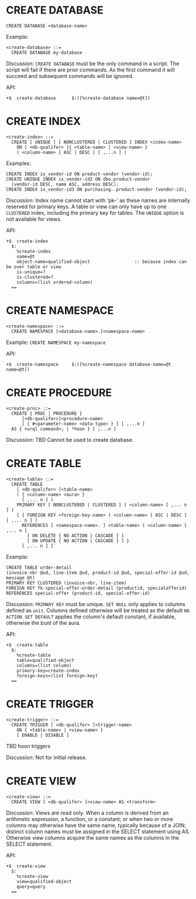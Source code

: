 # CREATE DATABASE

```
CREATE DATABASE <database-name>
```

Example:
```
<create-database> ::=
  CREATE DATABASE my-database
```

Discussion:
`CREATE DATABASE` must be the only command in a script. The script will fail if there are prior commands. As the first command it will succeed and subsequent commands will be ignored.

API:
```
+$  create-database      $:([%create-database name=@t])
```

# CREATE INDEX

```
<create-index> ::=
  CREATE [ UNIQUE ] [ NONCLUSTERED | CLUSTERED ] INDEX <index-name>
    ON [ <db-qualifer> ]{ <table-name> | <view-name> }
    ( <column-name> [ ASC | DESC ] [ ,...n ] )
```

Examples:
```
CREATE INDEX ix_vendor-id ON product-vendor (vendor-id);
CREATE UNIQUE INDEX ix_vendor-id2 ON dbo.product-vendor
  (vendor-id DESC, name ASC, address DESC);
CREATE INDEX ix_vendor-id3 ON purchasing..product-vendor (vendor-id);
```

Discussion:
Index name cannot start with 'pk-' as these names are internally reserved for primary keys.
A table or view can only have up to one `CLUSTERED` index, including the primary key for tables.
The `UNIQUE` option is not available for views.

API:
```
+$  create-index
  $:
    %create-index
    name=@t
    object-name=qualified-object                 :: because index can be over table or view
    is-unique=?
    is-clustered=?
    columns=(list ordered-column)
  ==
  ```


# CREATE NAMESPACE

```
<create-namespace> ::=
  CREATE NAMESPACE [<database-name>.]<namespace-name>
```

Example:
`CREATE NAMESPACE my-namespace`

API:
```
+$  create-namespace     $:([%create-namespace database-name=@t name=@t])
```


# CREATE PROCEDURE

```
<create-proc> ::=
  CREATE { PROC | PROCEDURE }
      [<db-qualifer>]<procedure-name>
      [ { #<parameter-name> <data-type> } ] [ ,...n ]
  AS { <urql command>; | *hoon } [ ;...n ]
```

Discussion:
TBD
Cannot be used to create database.


# CREATE TABLE

```
<create-table> ::=
  CREATE TABLE
    [ <db-qualifer> ]<table-name>
    ( { <column-name> <aura> }
      [ ,... n ] )
    PRIMARY KEY [ NONCLUSTERED | CLUSTERED ] ( <column-name> [ ,... n ] )
    [ { FOREIGN KEY <foreign-key-name> ( <column-name> [ ASC | DESC ] [ ,... n ] )
      REFERENCES [ <namespace-name>. ] <table-name> ( <column-name> [ ,... n ]
        [ ON DELETE { NO ACTION | CASCADE } ]
        [ ON UPDATE { NO ACTION | CASCADE } ] }
      [ ,... n ] ]`
```

Example:
```
CREATE TABLE order-detail
(invoice-nbr @ud, line-item @ud, product-id @ud, special-offer-id @ud, message @t)
PRIMARY KEY CLUSTERED (invoice-nbr, line-item)
FOREIGN KEY fk-special-offer-order-detail (productid, specialofferid)
REFERENCES special-offer (product-id, special-offer-id)
```

Discussion:
`PRIMARY KEY` must be unique.
`SET NULL` only applies to columns defined as `unit`. Columns defined otherwise will be treated as the default `NO ACTION`.
`SET DEFAULT` applies the column's default constant, if available, otherwise the bunt of the aura.

API:
```
+$  create-table
  $:
    %create-table
    table=qualified-object
    columns=(list column)
    primary-key=create-index
    foreign-keys=(list foreign-key)
  ==
```


# CREATE TRIGGER

```
<create-trigger> ::=
  CREATE TRIGGER [ <db-qualifer> ]<trigger-name>
    ON { <table-name> | <view-name> }
    [ ENABLE | DISABLE ]
```

TBD hoon triggers

Discussion:
Not for initial release.


# CREATE VIEW

```
<create-view> ::=
  CREATE VIEW [ <db-qualifer> ]<view-name> AS <transform>
```

Discussion:
Views are read only.
When a column is derived from an arithmetic expression, a function, or a constant; or when two or more columns may otherwise have the same name, typically because of a JOIN; distinct column names must be assigned in the SELECT statement using AS. Otherwise view columns acquire the same names as the columns in the SELECT statement.

API:
```
+$  create-view
  $:
    %create-view
    view=qualified-object
    query=query
  ==
```
